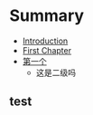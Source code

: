 # Summary

* [Introduction](README.md)
* [First Chapter](chapter1.md)
* [第一个](di-yi-ge.md)
  * 这是二级吗

## test



